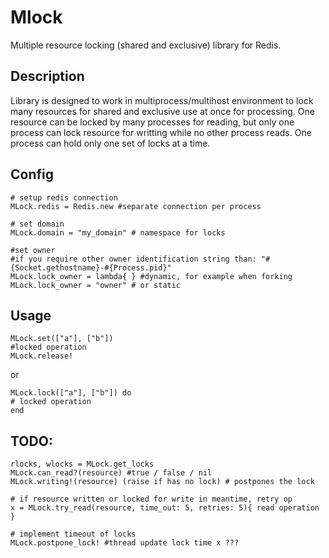 Mlock 
=====

Multiple resource locking (shared and exclusive) library for Redis.

Description
-----------

Library is designed to work in multiprocess/multihost environment to lock many resources for shared and exclusive use at once for processing.
One resource can be locked by many processes for reading, but only one process can lock resource for writting while no other process reads.
One process can hold only one set of locks at a time.

Config
------

	# setup redis connection
    MLock.redis = Redis.new #separate connection per process

	# set domain
	MLock.domain = "my_domain" # namespace for locks

	#set owner
	#if you require other owner identification string than: "#{Socket.gethostname}-#{Process.pid}"
	MLock.lock_owner = lambda{ } #dynamic, for example when forking 
	MLock.lock_owner = "owner" # or static

Usage
-----

    MLock.set(["a"], ["b"])
    #locked operation
    MLock.release!

or 

	MLock.lock(["a"], ["b"]) do 
	# locked operation
	end

TODO:
-----

    rlocks, wlocks = MLock.get_locks
	MLock.can_read?(resource) #true / false / nil
	MLock.writing!(resource) (raise if has no lock) # postpones the lock

	# if resource written or locked for write in meantime, retry op
	x = MLock.try_read(resource, time_out: 5, retries: 5){ read operation } 

	# implement timeout of locks
	MLock.postpone_lock! #thread update lock time x ???
